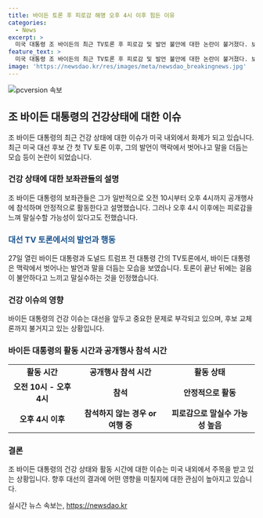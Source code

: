 ```yaml
---
title: 바이든 토론 후 피로감 해명 오후 4시 이후 힘든 이유
categories:
  - News
excerpt: >
  미국 대통령 조 바이든의 최근 TV토론 후 피로감 및 발언 불안에 대한 논란이 불거졌다. 보좌관들은 오후 4시 이후 피로감으로 말실수 가능성이 높다고 설명했으며, 바이든 대통령은 토론 후 자신의 상태를 인정하면서 후보 교체론을 일축했다. 이에 대한 관심이 커지는 가운데, 바이든 대통령의 안정적 활동 시간과 관련된 논의가 진행되고 있다.
feature_text: >
  미국 대통령 조 바이든의 최근 TV토론 후 피로감 및 발언 불안에 대한 논란이 불거졌다. 보좌관들은 오후 4시 이후 피로감으로 말실수 가능성이 높다고 설명했으며, 바이든 대통령은 토론 후 자신의 상태를 인정하면서 후보 교체론을 일축했다. 이에 대한 관심이 커지는 가운데, 바이든 대통령의 안정적 활동 시간과 관련된 논의가 진행되고 있다.
image: 'https://newsdao.kr/res/images/meta/newsdao_breakingnews.jpg'
---
```


<p><img src="https://newsdao.kr/res/images/meta/newsdao_breakingnews.jpg" alt="pcversion 속보" /></p>

<h2 data-ke-size="size26">조 바이든 대통령의 건강상태에 대한 이슈</h2>

<p data-ke-size="size16">조 바이든 대통령의 최근 건강 상태에 대한 이슈가 미국 내외에서 화제가 되고 있습니다. 최근 미국 대선 후보 간 첫 TV 토론 이후, 그의 발언이 맥락에서 벗어나고 말을 더듬는 모습 등이 논란이 되었습니다.</p>

<h3>건강 상태에 대한 보좌관들의 설명</h3>

<p data-ke-size="size16">조 바이든 대통령의 보좌관들은 그가 일반적으로 오전 10시부터 오후 4시까지 공개행사에 참석하며 안정적으로 활동한다고 설명했습니다. 그러나 오후 4시 이후에는 피로감을 느껴 말실수할 가능성이 있다고도 전했습니다.</p>

<h3><span style="color: #1a5490;">대선 TV 토론에서의 발언과 행동</span></h3>

<p data-ke-size="size16">27일 열린 바이든 대통령과 도널드 트럼프 전 대통령 간의 TV토론에서, 바이든 대통령은 맥락에서 벗어나는 발언과 말을 더듬는 모습을 보였습니다. 토론이 끝난 뒤에는 걸음이 불안하다고 느끼고 말실수하는 것을 인정했습니다.</p>

<h3>건강 이슈의 영향</h3>

<p data-ke-size="size16">바이든 대통령의 건강 이슈는 대선을 앞두고 중요한 문제로 부각되고 있으며, 후보 교체론까지 불거지고 있는 상황입니다.</p>

<h3>바이든 대통령의 활동 시간과 공개행사 참석 시간</h3>

<table>
    <tbody>
        <tr>
            <td style="text-align: center; height: 17px;"><b>활동 시간</b></td>
            <td style="text-align: center; height: 17px;"><b>공개행사 참석 시간</b></td>
            <td style="text-align: center; height: 17px;"><b>활동 상태</b></td>
        </tr>
        <tr>
            <td style="text-align: center; height: 17px;"><b>오전 10시 - 오후 4시</b></td>
            <td style="text-align: center; height: 17px;"><b>참석</b></td>
            <td style="text-align: center; height: 17px;"><b>안정적으로 활동</b></td>
        </tr>
        <tr>
            <td style="text-align: center; height: 17px;"><b>오후 4시 이후</b></td>
            <td style="text-align: center; height: 17px;"><b>참석하지 않는 경우 or 여행 중</b></td>
            <td style="text-align: center; height: 17px;"><b>피로감으로 말실수 가능성 높음</b></td>
        </tr>
    </tbody>
</table>

<h3>결론</h3>

<p data-ke-size="size16">조 바이든 대통령의 건강 상태와 활동 시간에 대한 이슈는 미국 내외에서 주목을 받고 있는 상황입니다. 향후 대선의 결과에 어떤 영향을 미칠지에 대한 관심이 높아지고 있습니다.</p>
실시간 뉴스 속보는, <a href="https://newsdao.kr" rel="dofollow">https://newsdao.kr</a>



